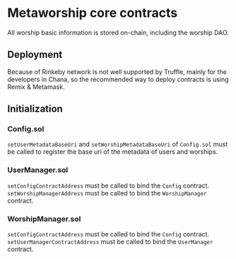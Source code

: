 # Metaworship core contracts
All worship basic information is stored on-chain, including the worship DAO.

## Deployment
Because of Rinkeby network is not well supported by Truffle, mainly for the developers in Chana, so the recommended way to deploy contracts is using Remix & Metamask.

## Initialization
### Config.sol
`setUserMetadataBaseUri` and `setWorshipMetadataBaseUri` of `Config.sol` must be called to register the base uri of the metadata of users and worships.

### UserManager.sol
`setConfigContractAddress` must be called to bind the `Config` contract.
`setWorshipManagerAddress` must be called to bind the `WorshipManager` contract.

### WorshipManager.sol
`setConfigContractAddress` must be called to bind the `Config` contract.
`setUserManagerContractAddress` must be called to bind the `UserManager` contract.